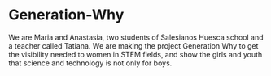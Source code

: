 # Generation-Why
We are Maria and Anastasia, two students of Salesianos Huesca school and a teacher called Tatiana. We are making the project Generation Why to get the visibility needed to women in STEM fields, and show the girls and youth that science and technology is not only for boys.

